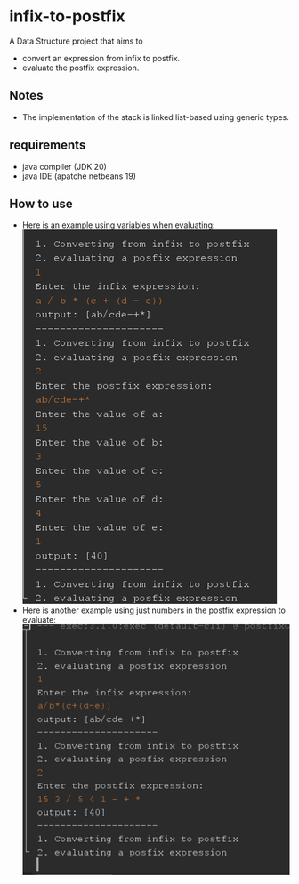 # infix-to-postfix
A Data Structure project that aims to
* convert an expression from infix to postfix.
* evaluate the postfix expression.
## Notes
* The implementation of the stack is linked list-based using generic types.

## requirements
* java compiler (JDK 20)
* java IDE (apatche netbeans 19)
## How to use
* Here is an example using variables when evaluating:
![a screeshot of the program](screenshots/infix-to-postfix1.PNG)
* Here is another example using just numbers in the postfix expression to evaluate:
![another screeshot of the program](screenshots/infix-to-postfix2.PNG)
